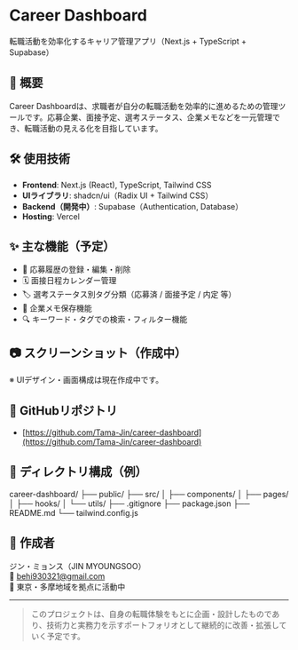 # Career Dashboard

転職活動を効率化するキャリア管理アプリ（Next.js + TypeScript + Supabase）

## 📌 概要

Career Dashboardは、求職者が自分の転職活動を効率的に進めるための管理ツールです。応募企業、面接予定、選考ステータス、企業メモなどを一元管理でき、転職活動の見える化を目指しています。

## 🛠 使用技術

- **Frontend**: Next.js (React), TypeScript, Tailwind CSS  
- **UIライブラリ**: shadcn/ui（Radix UI + Tailwind CSS）  
- **Backend（開発中）**: Supabase（Authentication, Database）  
- **Hosting**: Vercel  

## ✨ 主な機能（予定）

- 📄 応募履歴の登録・編集・削除  
- 🗓 面接日程カレンダー管理  
- 🏷 選考ステータス別タグ分類（応募済 / 面接予定 / 内定 等）  
- 📝 企業メモ保存機能  
- 🔍 キーワード・タグでの検索・フィルター機能  

## 📷 スクリーンショット（作成中）

※ UIデザイン・画面構成は現在作成中です。

## 🔗 GitHubリポジトリ

- [https://github.com/Tama-Jin/career-dashboard](https://github.com/Tama-Jin/career-dashboard)

## 📁 ディレクトリ構成（例）

career-dashboard/
├── public/
├── src/
│ ├── components/
│ ├── pages/
│ ├── hooks/
│ └── utils/
├── .gitignore
├── package.json
├── README.md
└── tailwind.config.js



## 👤 作成者

ジン・ミョンス（JIN MYOUNGSOO）  
📧 behi930321@gmail.com  
📍 東京・多摩地域を拠点に活動中  

---

> このプロジェクトは、自身の転職体験をもとに企画・設計したものであり、技術力と実務力を示すポートフォリオとして継続的に改善・拡張していく予定です。


